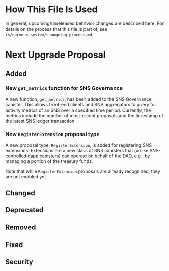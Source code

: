 # How This File Is Used

In general, upcoming/unreleased behavior changes are described here. For details
on the process that this file is part of, see
`rs/nervous_system/changelog_process.md`.


# Next Upgrade Proposal

## Added

### New `get_metrics` function for SNS Governance

A new function, `get_metrics`, has been added to the SNS Governance canister. This allows front-end clients and SNS aggregators to query for activity metrics of an SNS over a specified time period. Currently, the metrics include the number of most-recent proposals and the timestamp of the latest SNS ledger transaction.

### New `RegisterExtension` proposal type

A new proposal type, `RegisterExtension`, is added for registering SNS extensions.
Extensions are a new class of SNS canisters that (unlike SNS-controlled dapp canisters)
can operate on behalf of the DAO, e.g., by managing a portion of the treasury funds.

Note that while `RegisterExtension` proposals are already recognized, they are not enabled yet.

## Changed

## Deprecated

## Removed

## Fixed

## Security
